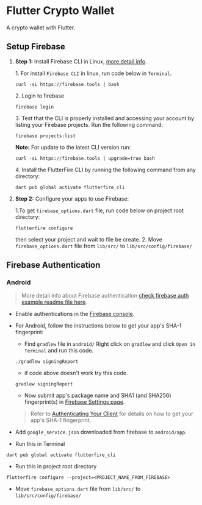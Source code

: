 # Flutter Crypto Wallet

A crypto wallet with Flutter.

## Setup Firebase
1. __Step 1:__ Install Firebase CLI in Linux, [more detail info](https://firebase.google.com/docs/cli?authuser=0).

    1\. For install `Firebase CLI` in linux, run code below in `Terminal`.
    ```
    curl -sL https://firebase.tools | bash
    ```
    2\. Login to firebase
    ```
    firebase login
    ```
    3\. Test that the CLI is properly installed and accessing your account by listing your Firebase projects. Run the following command:
    ```
    firebase projects:list
    ```
    __Note:__ For update to the latest CLI version run:
    ```
    curl -sL https://firebase.tools | upgrade=true bash
    ```
    4\. Install the FlutterFire CLI by running the following command from any directory:
    ```
    dart pub global activate flutterfire_cli
    ```

2. __Step 2:__ Configure your apps to use Firebase:

    1\.To get `firebase_options.dart` file, run code below on project root directory:
    ```
    flutterfire configure
    ```
    then select your project and wait to file be create.
    2\. Move `firebase_options.dart` file from `lib/src/` to `lib/src/config/firebase/`

## Firebase Authentication

### Android
> More detail info about Firebase authentication [check firebase auth example readme file here](https://github.com/firebase/flutterfire/blob/master/packages/firebase_auth/firebase_auth/example/README.md).

- Enable authentications in the [Firebase console](https://console.firebase.google.com/u/0/project/_/authentication/providers).
- For Android, follow the instructions below to get your app's SHA-1 fingerprint:

     - Find `gradlew` file in `android/` Right click on `gradlew` and click `Open in Terminal` and run this code.
     ```
     ./gradlew signingReport
     ```

     - if code above doesn't work try this code.
     ```
     gradlew signingReport
     ```

     - Now submit app's package name and SHA1 (and SHA256) fingerprint(s) in [Firebase Settings page](https://console.firebase.google.com/project/_/settings/general).
     > Refer to [Authenticating Your Client](https://developers.google.com/android/guides/client-auth) for details on how to get your app's SHA-1 fingerprint.

- Add `google_service.json` downloaded from firebase to `android/app`.
- Run this in Terminal
```
dart pub global activate flutterfire_cli
```
- Run this in project root directory
```
flutterfire configure --project=<PROJECT_NAME_FROM_FIREBASE>
```
- Move `firebase_options.dart` file from `lib/src/` to `lib/src/config/firebase/`
